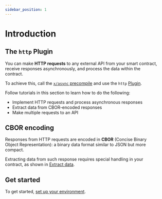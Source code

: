 ```yaml
---
sidebar_position: 1
---
```


# Introduction

## The `http` Plugin

You can make **HTTP requests** to any external API from your smart contract, receive responses asynchronously, and process the data within the contract.

To achieve this, call the [`x/async` precompile](../../precompiles/x-async) and use the `http` [Plugin](/learn/warden-protocol-modules/x-async#plugin).

Follow tutorials in this section to learn how to do the following:

- Implement HTTP requests and process asynchronous responses
- Extract data from CBOR-encoded responses
- Make multiple requests to an API

## CBOR encoding

Responses from HTTP requests are encoded in **CBOR** (Concise Binary Object Representation): a binary data format similar to JSON but more compact.

Extracting data from such response requires special handling in your contract, as shown in [Extract data](extract-data).

## Get started

To get started, [set up your environment](set-up-the-environment).
